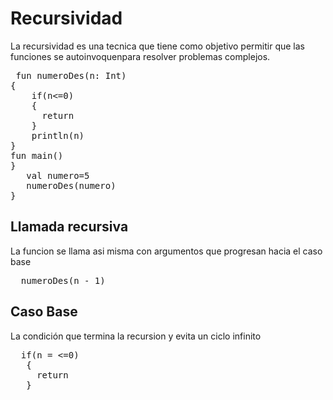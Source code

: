 # Recursividad
La recursividad es una tecnica que tiene como objetivo permitir que las funciones se autoinvoquenpara resolver problemas complejos.

<pre> fun numeroDes(n: Int)
{
    if(n<=0)
    {
      return
    }
    println(n)
}
fun main()
}
   val numero=5
   numeroDes(numero)
}
</pre>

## Llamada recursiva
La funcion se llama asi misma con argumentos que progresan hacia el caso base
<pre>
  numeroDes(n - 1)
</pre>

## Caso Base
La condición que termina la recursion y evita un ciclo infinito
<pre>
  if(n = <=0)
   {
     return
   }
</pre>
